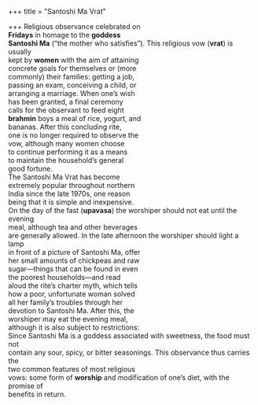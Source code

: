 +++
title = "Santoshi Ma Vrat"

+++
Religious observance celebrated on  
**Fridays** in homage to the **goddess**  
**Santoshi Ma** (“the mother who satisfies”). This religious vow (**vrat**) is usually  
kept by **women** with the aim of attaining  
concrete goals for themselves or (more  
commonly) their families: getting a job,  
passing an exam, conceiving a child, or  
arranging a marriage. When one’s wish  
has been granted, a final ceremony  
calls for the observant to feed eight  
**brahmin** boys a meal of rice, yogurt, and  
bananas. After this concluding rite,  
one is no longer required to observe the  
vow, although many women choose  
to continue performing it as a means  
to maintain the household’s general  
good fortune.  
The Santoshi Ma Vrat has become  
extremely popular throughout northern  
India since the late 1970s, one reason  
being that it is simple and inexpensive.  
On the day of the fast (**upavasa**) the worshiper should not eat until the evening  
meal, although tea and other beverages  
are generally allowed. In the late afternoon the worshiper should light a lamp  
in front of a picture of Santoshi Ma, offer  
her small amounts of chickpeas and raw  
sugar—things that can be found in even  
the poorest households—and read  
aloud the rite’s charter myth, which tells  
how a poor, unfortunate woman solved  
all her family’s troubles through her  
devotion to Santoshi Ma. After this, the  
worshiper may eat the evening meal,  
although it is also subject to restrictions:  
Since Santoshi Ma is a goddess associated with sweetness, the food must not  
contain any sour, spicy, or bitter seasonings. This observance thus carries the  
two common features of most religious  
vows: some form of **worship** and modification of one’s diet, with the promise of  
benefits in return.